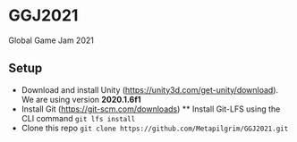 # GGJ2021
Global Game Jam 2021

## Setup
* Download and install Unity (https://unity3d.com/get-unity/download). We are using version **2020.1.6f1**
* Install Git (https://git-scm.com/downloads)
** Install Git-LFS using the CLI command `git lfs install`
* Clone this repo `git clone https://github.com/Metapilgrim/GGJ2021.git`
